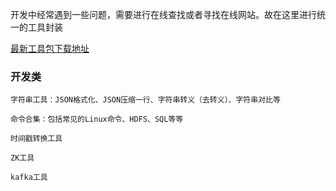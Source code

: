 开发中经常遇到一些问题，需要进行在线查找或者寻找在线网站。故在这里进行统一的工具封装


[最新工具包下载地址](https://raw.githubusercontent.com/myloverwdm/L-Tool/master/build/bin/L-Tool.exe "最好的markdown教程")

### 开发类

```
字符串工具：JSON格式化、JSON压缩一行、字符串转义（去转义）、字符串对比等

命令合集：包括常见的Linux命令、HDFS、SQL等等

时间戳转换工具

ZK工具

kafka工具

```



